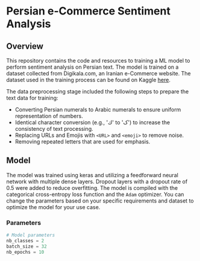 # Persian e-Commerce Sentiment Analysis

## Overview

This repository contains the code and resources to training a ML model to perform sentiment analysis on Persian text. The model is trained on a dataset collected from Digikala.com, an Iranian e-Commerce website. The dataset used in the training process can be found on Kaggle [here](https://www.kaggle.com/datasets/soheiltehranipour/digikala-comments-persian-sentiment-analysis).

The data preprocessing stage included the following steps to prepare the text data for training:

- Converting Persian numerals to Arabic numerals to ensure uniform representation of numbers.
- Identical character conversion (e.g., 'ك' to 'ک') to increase the consistency of text processing.
- Replacing URLs and Emojis with `<URL>` and `<emoji>` to remove noise.
- Removing repeated letters that are used for emphasis.

## Model

The model was trained using keras and utilizing a feedforward neural network with multiple dense layers. Dropout layers with a dropout rate of 0.5 were added to reduce overfitting. The model is compiled with the categorical cross-entropy loss function and the `Adam` optimizer. You can change the parameters based on your specific requirements and dataset to optimize the model for your use case.
### Parameters

```python
# Model parameters
nb_classes = 2
batch_size = 32
nb_epochs = 10
```
